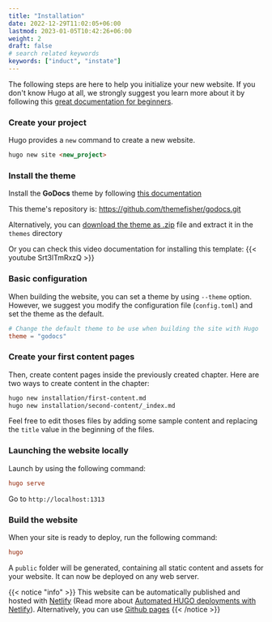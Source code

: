 ```yaml
---
title: "Installation"
date: 2022-12-29T11:02:05+06:00
lastmod: 2023-01-05T10:42:26+06:00
weight: 2
draft: false
# search related keywords
keywords: ["induct", "instate"]
---
```


The following steps are here to help you initialize your new website. If you don't know Hugo at all, we strongly suggest you learn more about it by following this [great documentation for beginners](https://gohugo.io/overview/quickstart/).

### Create your project

Hugo provides a `new` command to create a new website.

```html
hugo new site <new_project>
```

### Install the theme

Install the **GoDocs** theme by following [this documentation](https://gohugo.io/themes/installing/)

This theme's repository is: https://github.com/themefisher/godocs.git

Alternatively, you can [download the theme as .zip](https://github.com/themefisher/godocs/archive/master.zip) file and extract it in the `themes` directory

Or you can check this video documentation for installing this template:
{{< youtube Srt3lTmRxzQ >}}

### Basic configuration

When building the website, you can set a theme by using `--theme` option. However, we suggest you modify the configuration file (`config.toml`) and set the theme as the default.

```toml
# Change the default theme to be use when building the site with Hugo
theme = "godocs"
```


### Create your first content pages

Then, create content pages inside the previously created chapter. Here are two ways to create content in the chapter:

```html
hugo new installation/first-content.md
hugo new installation/second-content/_index.md
```

Feel free to edit thoses files by adding some sample content and replacing the `title` value in the beginning of the files. 

### Launching the website locally

Launch by using the following command:

```toml
hugo serve
```

Go to `http://localhost:1313`

### Build the website

When your site is ready to deploy, run the following command:

```toml
hugo
```

A `public` folder will be generated, containing all static content and assets for your website. It can now be deployed on any web server.

{{< notice "info" >}}
This website can be automatically published and hosted with [Netlify](https://www.netlify.com/) (Read more about [Automated HUGO deployments with Netlify](https://www.netlify.com/blog/2015/07/30/hosting-hugo-on-netlifyinsanely-fast-deploys/)). Alternatively, you can use [Github pages](https://gohugo.io/hosting-and-deployment/hosting-on-github/)
{{< /notice >}}